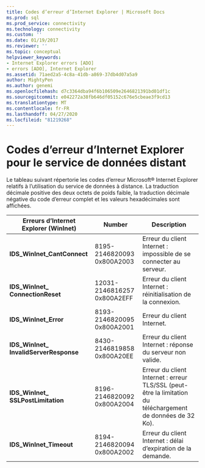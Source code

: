 ```yaml
---
title: Codes d’erreur d’Internet Explorer | Microsoft Docs
ms.prod: sql
ms.prod_service: connectivity
ms.technology: connectivity
ms.custom: ''
ms.date: 01/19/2017
ms.reviewer: ''
ms.topic: conceptual
helpviewer_keywords:
- Internet Explorer errors [ADO]
- errors [ADO], Internet Explorer
ms.assetid: 71aed2a5-4c8a-41db-a869-37db4d07a5a9
author: MightyPen
ms.author: genemi
ms.openlocfilehash: d7c3364dba94f6b106509e2646821391bd01df1c
ms.sourcegitcommit: e042272a38fb646df05152c676e5cbeae3f9cd13
ms.translationtype: MT
ms.contentlocale: fr-FR
ms.lasthandoff: 04/27/2020
ms.locfileid: "81219268"
---
```

# <a name="internet-explorer-error-codes-for-remote-data-service"></a>Codes d’erreur d’Internet Explorer pour le service de données distant
Le tableau suivant répertorie les codes d’erreur Microsoft® Internet Explorer relatifs à l’utilisation du service de données à distance. La traduction décimale positive des deux octets de poids faible, la traduction décimale négative du code d’erreur complet et les valeurs hexadécimales sont affichées.

|Erreurs d’Internet Explorer (WinInet)|Number|Description|
|------------------------------------------|------------|-----------------|
|**IDS_WinInet_CantConnect**|8195-2146820093 0x800A2003|Erreur du client Internet : impossible de se connecter au serveur.|
|**IDS_WinInet_ ConnectionReset**|12031-2146816257 0x800A2EFF|Erreur du client Internet : réinitialisation de la connexion.|
|**IDS_WinInet_Error**|8193-2146820095 0x800A2001|Erreur du client Internet.|
|**IDS_WinInet_ InvalidServerResponse**|8430-2146819858 0x800A20EE|Erreur du client Internet : réponse du serveur non valide.|
|**IDS_WinInet_ SSLPostLimitation**|8196-2146820092 0x800A2004|Erreur du client Internet : erreur TLS/SSL (peut-être la limitation du téléchargement de données de 32 Ko).|
|**IDS_WinInet_Timeout**|8194-2146820094 0x800A2002|Erreur du client Internet : délai d’expiration de la demande.|
